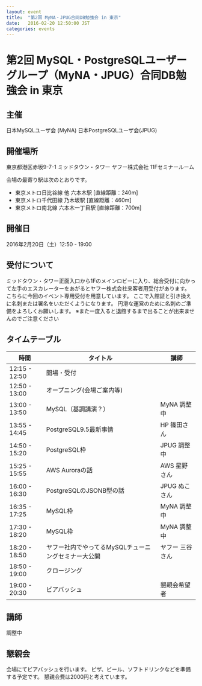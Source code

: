 ```yaml
---
layout: event
title:  "第2回 MyNA・JPUG合同DB勉強会 in 東京"
date:   2016-02-20 12:50:00 JST
categories: events
---
```


# 第2回 MySQL・PostgreSQLユーザーグループ（MyNA・JPUG）合同DB勉強会 in 東京

##  主催
日本MySQLユーザ会 (MyNA)
日本PostgreSQLユーザ会(JPUG)

## 開催場所

東京都港区赤坂9-7-1 ミッドタウン・タワー
ヤフー株式会社 11Fセミナールーム

会場の最寄り駅は次のとおりです。
-  東京メトロ日比谷線 他 ​六本木駅 ​[直線距離：240m]
- 東京メトロ千代田線 ​乃木坂駅 ​[直線距離：460m]
- 東京メトロ南北線 ​六本木一丁目駅 ​[直線距離：700m]

## 開催日

2016年2月20日（土）12:50 - 19:00

## 受付について
ミッドタウン・タワー正面入口から1Fのメインロビーに入り、総合受付に向かって左手のエスカレーターをあがるとヤフー株式会社来客者用受付があります。
こちらに今回のイベント専用受付を用意しています。
ここで入館証と引き換えに名刺または署名をいただくようになります。
円滑な運営のために名刺のご準備をよろしくお願いします。
※また一度入ると退館するまで出ることが出来ませんのでご注意ください

## タイムテーブル

時間 | タイトル| 講師
------------ | ------------- | -------------
12:15 - 12:50|開場・受付||
12:50 - 13:00|オープニング(会場ご案内等)||
13:00 - 13:50|MySQL（基調講演？）|MyNA 調整中|
13:55 - 14:45|PostgreSQL9.5最新事情|HP 篠田さん|
14:50 - 15:20|PostgreSQL枠|JPUG 調整中|
15:25 - 15:55|AWS Auroraの話|AWS 星野さん|
16:00 - 16:30|PostgreSQLのJSONB型の話 |JPUG ぬこさん|
16:35 - 17:25|MySQL枠|MyNA 調整中|
17:30 - 18:20|MySQL枠|MyNA 調整中|
18:20 - 18:50|ヤフー社内でやってるMySQLチューニングセミナー大公開|ヤフー 三谷さん|
18:50 - 19:00|クロージング||
19:00 - 20:30|ビアバッシュ|懇親会希望者|

## 講師

調整中

## 懇親会

会場にてビアバッシュを行います。
ピザ、ビール、ソフトドリンクなどを準備する予定です。
懇親会費は2000円と考えています。
